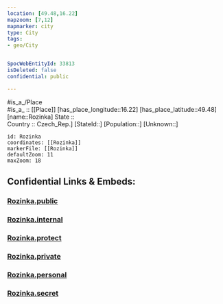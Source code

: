```yaml
---
location: [49.48,16.22] 
mapzoom: [7,12] 
mapmarker: city 
type: City
tags:
- geo/City


SpocWebEntityId: 33813
isDeleted: false
confidential: public

---
```

#is_a_/Place  
#is_a_ :: [[Place]] 
[has_place_longitude::16.22] 
[has_place_latitude::49.48] 
[name::Rozinka] 
State ::  
Country :: Czech_Rep.] 
[StateId::] 
[Population::] 
[Unknown::] 


```leaflet
id: Rozinka
coordinates: [[Rozinka]] 
markerFile: [[Rozinka]] 
defaultZoom: 11 
maxZoom: 18
```


## Confidential Links & Embeds: 

### [Rozinka.public](/_public/\Earth\Continent\Europe\Europe~Central\Czech_Republic\regions~Czech_Republic\Vysočina\CityRozinka.public.md) 

### [Rozinka.internal](/_internal/\Earth\Continent\Europe\Europe~Central\Czech_Republic\regions~Czech_Republic\Vysočina\CityRozinka.internal.md) 

### [Rozinka.protect](/_protect/\Earth\Continent\Europe\Europe~Central\Czech_Republic\regions~Czech_Republic\Vysočina\CityRozinka.protect.md) 

### [Rozinka.private](/_private/\Earth\Continent\Europe\Europe~Central\Czech_Republic\regions~Czech_Republic\Vysočina\CityRozinka.private.md) 

### [Rozinka.personal](/_personal/\Earth\Continent\Europe\Europe~Central\Czech_Republic\regions~Czech_Republic\Vysočina\CityRozinka.personal.md) 

### [Rozinka.secret](/_secret/\Earth\Continent\Europe\Europe~Central\Czech_Republic\regions~Czech_Republic\Vysočina\CityRozinka.secret.md)

